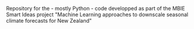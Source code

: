 Repository for the - mostly Python - code developped as part of the MBIE Smart Ideas project "Machine Learning approaches to downscale seasonal climate forecasts for New Zealand"


